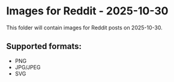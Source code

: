 # Images for Reddit - 2025-10-30

This folder will contain images for Reddit posts on 2025-10-30.

## Supported formats:
- PNG
- JPG/JPEG
- SVG
